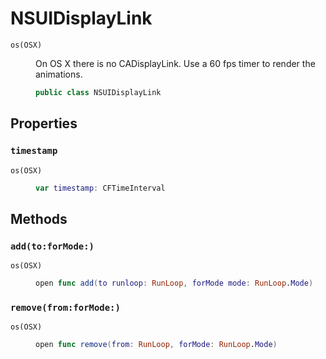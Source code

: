 # NSUIDisplayLink

<dl>
<dt><code>os(OSX)</code></dt>
<dd>

On OS X there is no CADisplayLink. Use a 60 fps timer to render the animations.

``` swift
public class NSUIDisplayLink
```

</dd>
</dl>

## Properties

### `timestamp`

<dl>
<dt><code>os(OSX)</code></dt>
<dd>

``` swift
var timestamp: CFTimeInterval
```

</dd>
</dl>

## Methods

### `add(to:forMode:)`

<dl>
<dt><code>os(OSX)</code></dt>
<dd>

``` swift
open func add(to runloop: RunLoop, forMode mode: RunLoop.Mode)
```

</dd>
</dl>

### `remove(from:forMode:)`

<dl>
<dt><code>os(OSX)</code></dt>
<dd>

``` swift
open func remove(from: RunLoop, forMode: RunLoop.Mode)
```

</dd>
</dl>
